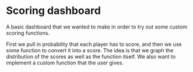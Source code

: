 # Scoring dashboard
A basic dashboard that we wanted to make in order to try out some custom scoring functions. 

First we pull in probability that each player has to score, and then we use some function to convert it into a score. The idea is that we graph the distribution of the scores as well as the function itself. We also want to implement a custom function that the user gives.
